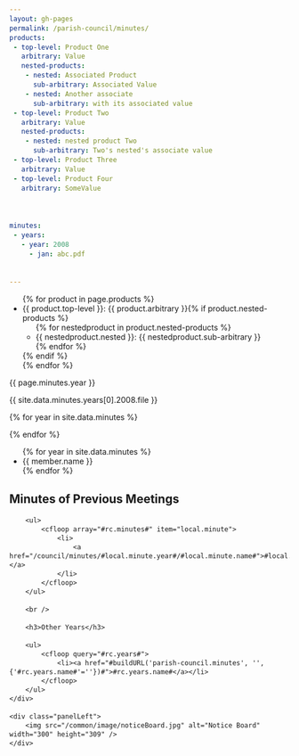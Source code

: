 ```yaml
---
layout: gh-pages
permalink: /parish-council/minutes/
products:
 - top-level: Product One
   arbitrary: Value
   nested-products:
    - nested: Associated Product
      sub-arbitrary: Associated Value
    - nested: Another associate
      sub-arbitrary: with its associated value
 - top-level: Product Two
   arbitrary: Value
   nested-products:
    - nested: nested product Two
      sub-arbitrary: Two's nested's associate value
 - top-level: Product Three
   arbitrary: Value
 - top-level: Product Four
   arbitrary: SomeValue



minutes:
 - years:
   - year: 2008
     - jan: abc.pdf


---
```


<ul>{% for product in page.products %}
  <li>{{ product.top-level }}: {{ product.arbitrary }}{% if product.nested-products %}
    <ul>
    {% for nestedproduct in product.nested-products %}  <li>{{ nestedproduct.nested }}: {{ nestedproduct.sub-arbitrary }}</li>
    {% endfor %}</ul>
  {% endif %}</li>{% endfor %}
</ul>

{{ page.minutes.year }}

{{ site.data.minutes.years[0].2008.file }}


{% for year in site.data.minutes %}

{% endfor %}


<ul>
	{% for year in site.data.minutes %}
		<li>
			{{ member.name }}
		</li>
	{% endfor %}
</ul>


<cfoutput>
	<div class="panelLeft">
		<h2>Minutes of Previous Meetings</h2>

		<ul>
			<cfloop array="#rc.minutes#" item="local.minute">
				<li>
					<a href="/council/minutes/#local.minute.year#/#local.minute.name#">#local.minute.date#</a>
				</li>
			</cfloop>
		</ul>

		<br />

		<h3>Other Years</h3>

		<ul>
			<cfloop query="#rc.years#">
				<li><a href="#buildURL('parish-council.minutes', '', {'#rc.years.name#'=''})#">#rc.years.name#</a></li>
			</cfloop>
		</ul>
	</div>

	<div class="panelLeft">
		<img src="/common/image/noticeBoard.jpg" alt="Notice Board" width="300" height="309" />
	</div>
</cfoutput>
